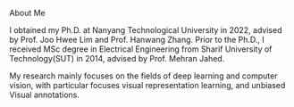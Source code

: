 About Me


I obtained my Ph.D. at Nanyang Technological University in 2022, advised by Prof. Joo Hwee Lim and Prof. Hanwang Zhang. Prior to the Ph.D., I received MSc degree in Electrical Engineering from Sharif University of Technology(SUT) in 2014, advised by Prof. Mehran Jahed.

My research mainly focuses on the fields of deep learning and computer vision, with particular focuses visual representation learning, and unbiased Visual annotations.
